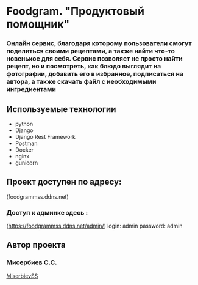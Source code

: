 # Foodgram. "Продуктовый помощник"

### Онлайн сервис, благодаря которому пользователи смогут поделиться своими рецептами, а также найти что-то новенькое для себя. Сервис позволяет не просто найти рецепт, но и посмотреть, как блюдо выглядит на фотографии, добавить его в избранное, подписаться на автора, а также скачать файл с необходимыми ингредиентами


## Используемые технологии
* python
* Django
* Django Rest Framework
* Postman
* Docker
* nginx
* gunicorn

## Проект доступен по адресу:

(foodgrammss.ddns.net)
### Доступ к админке здесь :
(https://foodgrammss.ddns.net/admin/)
    login: admin
    password: admin

## Автор проекта 
### Мисербиев С.С.
[MiserbievSS](https://github.com/MiserbievSS)
